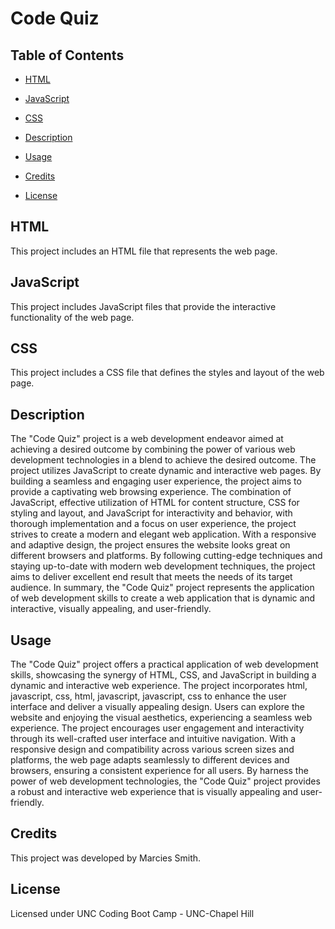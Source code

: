 
# Code Quiz

## Table of Contents

- [HTML](#html)
- [JavaScript](#javascript)
- [CSS](#css)

- [Description](#description)
- [Usage](#usage)
- [Credits](#credits)
- [License](#license)

## HTML

This project includes an HTML file that represents the web page.

## JavaScript

This project includes JavaScript files that provide the interactive functionality of the web page.

## CSS

This project includes a CSS file that defines the styles and layout of the web page.

## Description

The "Code Quiz" project is a web development endeavor aimed at achieving a desired outcome by combining the power of various web development technologies in a blend to achieve the desired outcome. The project utilizes JavaScript to create dynamic and interactive web pages. By building a seamless and engaging user experience, the project aims to provide a captivating web browsing experience. The combination of JavaScript, effective utilization of HTML for content structure, CSS for styling and layout, and JavaScript for interactivity and behavior, with thorough implementation and a focus on user experience, the project strives to create a modern and elegant web application. With a responsive and adaptive design, the project ensures the website looks great on different browsers and platforms. By following cutting-edge techniques and staying up-to-date with modern web development techniques, the project aims to deliver excellent end result that meets the needs of its target audience. In summary, the "Code Quiz" project represents the application of web development skills to create a web application that is dynamic and interactive, visually appealing, and user-friendly.

## Usage

The "Code Quiz" project offers a practical application of web development skills, showcasing the synergy of HTML, CSS, and JavaScript in building a dynamic and interactive web experience. The project incorporates html, javascript, css, html, javascript, javascript, css to enhance the user interface and deliver a visually appealing design. Users can explore the website and enjoying the visual aesthetics, experiencing a seamless web experience. The project encourages user engagement and interactivity through its well-crafted user interface and intuitive navigation. With a responsive design and compatibility across various screen sizes and platforms, the web page adapts seamlessly to different devices and browsers, ensuring a consistent experience for all users. By harness the power of web development technologies, the "Code Quiz" project provides a robust and interactive web experience that is visually appealing and user-friendly.

## Credits

This project was developed by Marcies Smith.

## License

Licensed under UNC Coding Boot Camp - UNC-Chapel Hill
